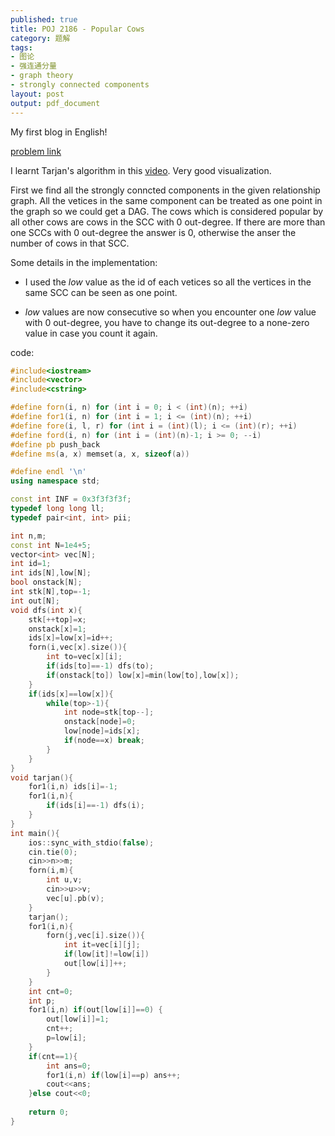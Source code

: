 ```yaml
---
published: true
title: POJ 2186 - Popular Cows
category: 题解
tags: 
- 图论 
- 强连通分量 
- graph theory
- strongly connected components
layout: post
output: pdf_document
---
```


My first blog in English!

<!-- more -->

[problem link](http://poj.org/problem?id=2186http://poj.org/problem?id=2186)

I learnt Tarjan's algorithm in this [video](https://www.youtube.com/watch?v=TyWtx7q2D7Y). Very good visualization.

First we find all the strongly conncted components in the given relationship graph. All the vetices in the same component can be treated as one point in the graph so we could get a DAG. The cows which is considered popular by all other cows are cows in the SCC with 0 out-degree. If there are more than one SCCs with 0 out-degree the answer is 0, otherwise the anser the number of cows in that SCC.

Some details in the implementation:

* I used the $low$ value as the id of each vetices so all the vertices in the same SCC can be seen as one point.

* $low$ values are now consecutive so when you encounter one $low$ value with 0 out-degree, you have to change its out-degree to a none-zero value in case you count it again.

code:
```cpp
#include<iostream>
#include<vector>
#include<cstring>

#define forn(i, n) for (int i = 0; i < (int)(n); ++i)
#define for1(i, n) for (int i = 1; i <= (int)(n); ++i)
#define fore(i, l, r) for (int i = (int)(l); i <= (int)(r); ++i)
#define ford(i, n) for (int i = (int)(n)-1; i >= 0; --i)
#define pb push_back
#define ms(a, x) memset(a, x, sizeof(a))

#define endl '\n'
using namespace std;

const int INF = 0x3f3f3f3f;
typedef long long ll;
typedef pair<int, int> pii;

int n,m;
const int N=1e4+5;
vector<int> vec[N];
int id=1;
int ids[N],low[N];
bool onstack[N];
int stk[N],top=-1;
int out[N];
void dfs(int x){
    stk[++top]=x;
    onstack[x]=1;
    ids[x]=low[x]=id++;
    forn(i,vec[x].size()){
        int to=vec[x][i];
        if(ids[to]==-1) dfs(to);
        if(onstack[to]) low[x]=min(low[to],low[x]);
    }
    if(ids[x]==low[x]){
        while(top>-1){
            int node=stk[top--];
            onstack[node]=0;
            low[node]=ids[x];
            if(node==x) break;
        }
    }
}
void tarjan(){
    for1(i,n) ids[i]=-1;
    for1(i,n){
        if(ids[i]==-1) dfs(i);
    }
}
int main(){
    ios::sync_with_stdio(false);
    cin.tie(0);
    cin>>n>>m;
    forn(i,m){
        int u,v;
        cin>>u>>v;
        vec[u].pb(v);
    }
    tarjan();
    for1(i,n){
        forn(j,vec[i].size()){
            int it=vec[i][j];
            if(low[it]!=low[i])
            out[low[i]]++;
        }
    }
    int cnt=0;
    int p;
    for1(i,n) if(out[low[i]]==0) {
        out[low[i]]=1;
        cnt++;
        p=low[i];
    }
    if(cnt==1){
        int ans=0;
        for1(i,n) if(low[i]==p) ans++;
        cout<<ans;
    }else cout<<0;
    
    return 0;
}
```